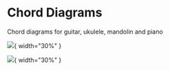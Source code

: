 # Chord Diagrams

Chord diagrams for guitar, ukulele, mandolin and piano


![](./assets/screenshots-mobile-en/07.png){ width="30%" }

![](./assets/screenshots-mobile-en/05.png){ width="30%" }
